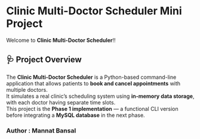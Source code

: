 # Clinic Multi-Doctor Scheduler Mini Project

Welcome to **Clinic Multi-Doctor Scheduler**!!<br>



## 🩺 Project Overview

The **Clinic Multi-Doctor Scheduler** is a Python-based command-line application that allows patients to **book and cancel appointments** with multiple doctors.  <br>
It simulates a real clinic’s scheduling system using **in-memory data storage**, with each doctor having separate time slots.
<br>
This project is the **Phase 1 implementation** — a functional CLI version before integrating a **MySQL database** in the next phase.

### Author : Mannat Bansal 